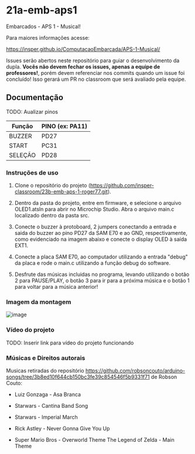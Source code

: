 # 21a-emb-aps1

Embarcados - APS 1 - Musical!

Para maiores informações acesse:

https://insper.github.io/ComputacaoEmbarcada/APS-1-Musical/

Issues serão abertos neste repositório para guiar o desenvolvimento
da dupla. **Vocês não devem fechar os issues, apenas a equipe de professores!**, porém devem referenciar nos commits quando um issue 
foi concluído! Isso gerará um PR no classroom que será avaliado pela equipe.

## Documentação

TODO: Aualizar pinos

| Função  | PINO (ex: PA11) |
|---------|-----------------|
| BUZZER  |      PD27       |
| START   |    PC31         |
| SELEÇÃO |       PD28      |

### Instruções de uso

1. Clone o repositório do projeto (https://github.com/insper-classroom/23b-emb-aps-1-roger77.git).
   
2. Dentro da pasta do projeto, entre em firmware, e selecione o arquivo OLED1.atsln para abrir no Microchip Studio. Abra o arquivo main.c localizado dentro da pasta src.

3. Conecte o buzzer à protoboard, 2 jumpers conectando a entrada e saida do buzzer ao pino PD27 da SAM E70 e ao GND, respectivamente, como evidenciado na imagem abaixo e conecte o display OLED à saída EXT1.

4. Conecte a placa SAM E70, ao computador utilizando a entrada "debug" da placa e rode o main.c utilizando a função debug do software.

5. Desfrute das músicas incluidas no programa, levando utilizando o botão 2 para PAUSE/PLAY, o botão 3 para ir para a próxima música e o botão 1 para voltar para a música anterior!

### Imagem da montagem

![image](https://github.com/insper-classroom/23b-emb-aps-1-roger77/assets/67804009/dfe00cf6-e73e-451c-a3c4-0205deeb329c)


### Vídeo do projeto

TODO: Inserir link para vídeo do projeto funcionando

### Músicas e Direitos autorais

Musicas retiradas do repositório https://github.com/robsoncouto/arduino-songs/tree/3b8ed10f644cb150bc3fe39c854546f5b9331f71 de Robson Couto:

- Luiz Gonzaga - Asa Branca

- Starwars - Cantina Band Song

- Starwars - Imperial March

- Rick Astley - Never Gonna Give You Up

- Super Mario Bros - Overworld Theme
The Legend of Zelda - Main Theme



